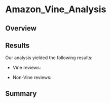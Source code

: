 # Amazon_Vine_Analysis

## Overview

## Results
Our analysis yielded the following results:

- Vine reviews:


- Non-Vine reviews:


## Summary
